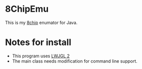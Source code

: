# 8ChipEmu
This is my [8chip](https://en.wikipedia.org/wiki/CHIP-8) enumator for Java.
# Notes for install
* This program uses [LWJGL 2](http://legacy.lwjgl.org/download.php) 
* The main class needs modification for command line support.
